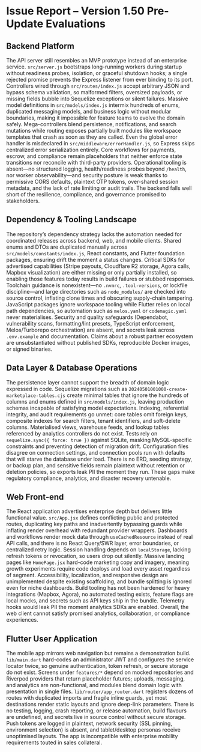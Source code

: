 # Issue Report – Version 1.50 Pre-Update Evaluations

## Backend Platform
The API server still resembles an MVP prototype instead of an enterprise service. `src/server.js` bootstraps long-running workers during startup without readiness probes, isolation, or graceful shutdown hooks; a single rejected promise prevents the Express listener from ever binding to its port. Controllers wired through `src/routes/index.js` accept arbitrary JSON and bypass schema validation, so malformed filters, oversized payloads, or missing fields bubble into Sequelize exceptions or silent failures. Massive model definitions in `src/models/index.js` intermix hundreds of enums, duplicated messaging models, and business logic without modular boundaries, making it impossible for feature teams to evolve the domain safely. Mega-controllers blend persistence, notifications, and search mutations while routing exposes partially built modules like workspace templates that crash as soon as they are called. Even the global error handler is misdeclared in `src/middleware/errorHandler.js`, so Express skips centralized error serialization entirely. Core workflows for payments, escrow, and compliance remain placeholders that neither enforce state transitions nor reconcile with third-party providers. Operational tooling is absent—no structured logging, health/readiness probes beyond `/health`, nor worker observability—and security posture is weak thanks to permissive CORS defaults, plaintext OTP tokens, over-shared session metadata, and the lack of rate limiting or audit trails. The backend falls well short of the resilience, compliance, and governance promised to stakeholders.

## Dependency & Tooling Landscape
The repository’s dependency strategy lacks the automation needed for coordinated releases across backend, web, and mobile clients. Shared enums and DTOs are duplicated manually across `src/models/constants/index.js`, React constants, and Flutter foundation packages, ensuring drift the moment a status changes. Critical SDKs for advertised capabilities (Stripe payouts, Cloudflare R2 storage, Agora calls, Mapbox visualization) are either missing or only partially installed, so enabling those features today results in build failures or stubbed responses. Toolchain guidance is nonexistent—no `.nvmrc`, `.tool-versions`, or lockfile discipline—and large directories such as `node_modules/` are checked into source control, inflating clone times and obscuring supply-chain tampering. JavaScript packages ignore workspace tooling while Flutter relies on local path dependencies, so automation such as `melos.yaml` or `codemagic.yaml` never materialises. Security and quality safeguards (Dependabot, vulnerability scans, formatting/lint presets, TypeScript enforcement, Melos/Turborepo orchestration) are absent, and secrets leak across `.env.example` and documentation. Claims about a robust partner ecosystem are unsubstantiated without published SDKs, reproducible Docker images, or signed binaries.

## Data Layer & Database Operations
The persistence layer cannot support the breadth of domain logic expressed in code. Sequelize migrations such as `20240501001000-create-marketplace-tables.cjs` create minimal tables that ignore the hundreds of columns and enums defined in `src/models/index.js`, leaving production schemas incapable of satisfying model expectations. Indexing, referential integrity, and audit requirements go unmet: core tables omit foreign keys, composite indexes for search filters, tenant identifiers, and soft-delete columns. Materialised views, warehouse feeds, and lookup tables referenced by analytics controllers do not exist. Tests rely on `sequelize.sync({ force: true })` against SQLite, masking MySQL-specific constraints and preventing detection of migration drift. Configuration files disagree on connection settings, and connection pools run with defaults that will starve the database under load. There is no ERD, seeding strategy, or backup plan, and sensitive fields remain plaintext without retention or deletion policies, so exports leak PII the moment they run. These gaps make regulatory compliance, analytics, and disaster recovery untenable.

## Web Front-end
The React application advertises enterprise depth but delivers little functional value. `src/App.jsx` defines conflicting public and protected routes, duplicating key paths and inadvertently bypassing guards while inflating render overhead with redundant provider wrappers. Dashboards and workflows render mock data through `useCachedResource` instead of real API calls, and there is no React Query/SWR layer, error boundaries, or centralized retry logic. Session handling depends on `localStorage`, lacking refresh tokens or revocation, so users drop out silently. Massive landing pages like `HomePage.jsx` hard-code marketing copy and imagery, meaning growth experiments require code deploys and load every asset regardless of segment. Accessibility, localization, and responsive design are unimplemented despite existing scaffolding, and bundle splitting is ignored even for niche dashboards. Build tooling has not been hardened for heavy integrations (Mapbox, Agora), no automated testing exists, feature flags are local mocks, and secrets such as API keys ship in the bundle. Telemetry hooks would leak PII the moment analytics SDKs are enabled. Overall, the web client cannot satisfy promised analytics, collaboration, or compliance experiences.

## Flutter User Application
The mobile app mirrors web navigation but remains a demonstration build. `lib/main.dart` hard-codes an administrator JWT and configures the service locator twice, so genuine authentication, token refresh, or secure storage do not exist. Screens under `features/*` depend on mocked repositories and Riverpod providers that return placeholder futures; uploads, messaging, and analytics are non-functional, and modules blend domain logic with presentation in single files. `lib/router/app_router.dart` registers dozens of routes with duplicated imports and fragile inline guards, yet most destinations render static layouts and ignore deep-link parameters. There is no testing, logging, crash reporting, or release automation, build flavours are undefined, and secrets live in source control without secure storage. Push tokens are logged in plaintext, network security (SSL pinning, environment selection) is absent, and tablet/desktop personas receive unoptimised layouts. The app is incompatible with enterprise mobility requirements touted in sales collateral.
